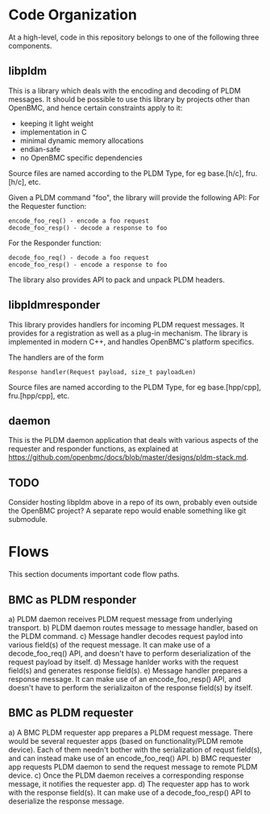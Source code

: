 # Code Organization
At a high-level, code in this repository belongs to one of the following three
components.

## libpldm
This is a library which deals with the encoding and decoding of PLDM messages.
It should be possible to use this library by projects other than OpenBMC, and
hence certain constraints apply to it:
- keeping it light weight
- implementation in C
- minimal dynamic memory allocations
- endian-safe
- no OpenBMC specific dependencies

Source files are named according to the PLDM Type, for eg base.[h/c], fru.[h/c],
etc.

Given a PLDM command "foo", the library will provide the following API:
For the Requester function:
```
encode_foo_req() - encode a foo request
decode_foo_resp() - decode a response to foo
```
For the Responder function:
```
decode_foo_req() - decode a foo request
encode_foo_resp() - encode a response to foo
```
The library also provides API to pack and unpack PLDM headers.

## libpldmresponder
This library provides handlers for incoming PLDM request messages. It provides
for a registration as well as a plug-in mechanism. The library is implemented in
modern C++, and handles OpenBMC's platform specifics.

The handlers are of the form
```
Response handler(Request payload, size_t payloadLen)
```

Source files are named according to the PLDM Type, for eg base.[hpp/cpp],
fru.[hpp/cpp], etc.

## daemon
This is the PLDM daemon application that deals with various aspects of the
requester and responder functions, as explained at
https://github.com/openbmc/docs/blob/master/designs/pldm-stack.md.

## TODO
Consider hosting libpldm above in a repo of its own, probably even outside the
OpenBMC project? A separate repo would enable something like git submodule.

# Flows
This section documents important code flow paths.

## BMC as PLDM responder
a) PLDM daemon receives PLDM request message from underlying transport.
b) PLDM daemon routes message to message handler, based on the PLDM command.
c) Message handler decodes request paylod into various field(s) of the request
   message. It can make use of a decode_foo_req() API, and doesn't have to
   perform deserialization of the request payload by itself.
d) Message hanlder works with the request field(s) and generates response
   field(s).
e) Message handler prepares a response message. It can make use of an
   encode_foo_resp() API, and doesn't have to perform the serializaiton of the
   response field(s) by itself.

## BMC as PLDM requester
a) A BMC PLDM requester app prepares a PLDM request message. There would be
   several requester apps (based on functionality/PLDM remote device). Each of
   them needn't bother with the serialization of requst field(s), and can
   instead make use of an encode_foo_req() API.
b) BMC requester app requests PLDM daemon to send the request message to remote
   PLDM device.
c) Once the PLDM daemon receives a corresponding response message, it notifies
   the requester app.
d) The requester app has to work with the response field(s). It can make use of
   a decode_foo_resp() API to deserialize the response message.
